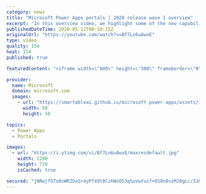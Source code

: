 ```yaml
---
category: news
title: "Microsoft Power Apps portals | 2020 release wave 1 overview"
excerpt: "In this overview video, we highlight some of the new capabilities included in the latest update to Microsoft Power Apps portals.     Here are the capabilities covered:   •    Power BI integration, so you can quickly add Power BI reports, tables, and dashboards to your portals without coding.  •    Themes"
publishedDateTime: 2020-05-12T00:10:15Z
originalUrl: "https://youtube.com/watch?v=Bf7Ln6uAwxE"
type: video
quality: 154
heat: 154
published: true

featuredContent: "<iframe width=\"800\" height=\"500\" frameborder=\"0\" src=\"https://www.youtube.com/embed/Bf7Ln6uAwxE\" allow=\"accelerometer; autoplay; encrypted-media; gyroscope; picture-in-picture\" allowfullscreen></iframe>"

provider:
  name: Microsoft
  domain: microsoft.com
  images:
    - url: "https://smartableai.github.io/microsoft-power-apps/assets/images/organizations/microsoft.com-50x50.jpg"
      width: 50
      height: 50

topics:
  - Power Apps
  - Portals

images:
  - url: "https://i.ytimg.com/vi/Bf7Ln6uAwxE/maxresdefault.jpg"
    width: 1280
    height: 720
    isCached: true

secured: "jNRwjfSTo0zWRZOaSr4yPf49t8CzkWx053qSuVwYuif+OSOn8vzMJ0gLc/3JQmCxtG2fqutDfxQWStybRibH4HEwhFinkh/o2yF25JXgM0Fr4SYwVg5FiqDvEa8IWk4JM+tXO0skngckHJi/nGPZcBboEuJ3Nl3hELiYlPeX7FjU0jYWUgkd4nfZe5UEi8BFV8qwBm7o3zSLRRmPtZJ4qd4kqnNLrrHFhSNFsHG+fSTblZJa/rZjUpyvFy8ABK2lPNu9HD9Ls93HtqmyyZ3oqRYTbuX0ByXDjTr5I24BM437RHEvwU8AWsSqMwf0eYPYWAp1xONCNGxf/gu9DFYoMlRG2XUyMoEYUcy8cbCOdjeS3Jd3R+2Pw3tHwQZ3eroAKuUd57X4hVxa2ge7M8L39XyOhaF902sPDSb4drq9NSD7dEwG4DNiz6fnH6mQUAnJ;zDbrB7JvBkuBVi49ryIWcg=="
---
```


